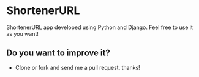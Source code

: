 # ShortenerURL 
ShortenerURL app developed using Python and Django. Feel free to use it as you want!

## Do you want to improve it?
 * Clone or fork and send me a pull request, thanks!
